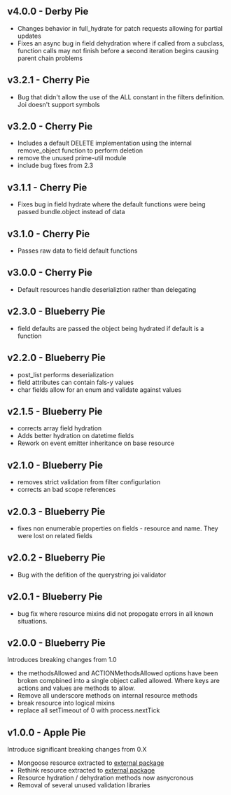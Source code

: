 v4.0.0 - Derby Pie
------

* Changes behavior in full_hydrate for patch requests allowing for partial updates
* Fixes an async bug in field dehydration where if called from a subclass, function calls may not finish before a second iteration begins causing parent chain problems

v3.2.1 - Cherry Pie
------

* Bug that didn't allow the use of the ALL constant in the filters definition. Joi doesn't support symbols

v3.2.0 - Cherry Pie
------

* Includes a default DELETE implementation using the internal remove_object function to perform deletion
* remove the unused prime-util module
* include bug fixes from 2.3

v3.1.1 - Cherry Pie
------

* Fixes bug in field hydrate where the default functions were being passed bundle.object instead of data

v3.1.0 - Cherry Pie
------

* Passes raw data to field default functions

v3.0.0 - Cherry Pie
------
* Default resources handle deserializtion rather than delegating

v2.3.0 - Blueberry Pie
------
* field defaults are passed the object being hydrated if default is a function

v2.2.0 - Blueberry Pie
------

* post_list performs deserialization
* field attributes can contain fals-y values
* char fields allow for an enum and validate against values

v2.1.5 - Blueberry Pie
------
* corrects array field hydration
* Adds better hydration on datetime fields
* Rework on event emitter inheritance on base resource

v2.1.0 - Blueberry Pie
------
* removes strict validation from filter configurlation
* corrects an bad scope references


v2.0.3 - Blueberry Pie
------

* fixes non enumerable properties on fields - resource and name. They were lost on related fields

v2.0.2 - Blueberry Pie
------

* Bug with the defition of the querystring joi validator

v2.0.1 - Blueberry Pie
------

* bug fix where resource mixins did not propogate errors in all known situations. 

v2.0.0 - Blueberry Pie
----------------------
Introduces breaking changes from 1.0

* the methodsAllowed and ACTIONMethodsAllowed options have been broken compbined into a single object called allowed. Where keys are actions and values are methods to allow.
* Remove all underscore methods on internal resource methods
* break resource into logical mixins
* replace all setTimeout of 0 with process.nextTick

v1.0.0 - Apple Pie
------------------
Introduce significant breaking changes from 0.X

* Mongoose resource extracted to [external package](https://github.com/esatterwhite/tastypie-mongo)
* Rethink resource extracted to [external package](https://github.com/esatterwhite/tastypie-rethink)
* Resource hydration / dehydration methods now asnycronous
* Removal of several unused validation libraries
